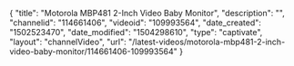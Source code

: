 {
    "title": "Motorola MBP481 2-Inch Video Baby Monitor",
    "description": "",
    "channelid": "114661406",
    "videoid": "109993564",
    "date_created": "1502523470",
    "date_modified": "1504298610",
    "type": "captivate",
    "layout": "channelVideo",
    "url": "\/latest-videos\/motorola-mbp481-2-inch-video-baby-monitor\/114661406-109993564"
}